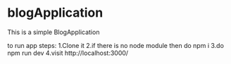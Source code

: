 # blogApplication
This is a simple BlogApplication 

to run app 
steps:
1.Clone it 
2.if there is no node module then do npm i 
3.do npm run dev 
4.visit http://localhost:3000/
